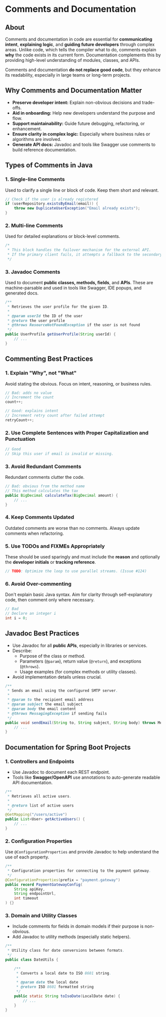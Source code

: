 # Comments and Documentation

## About

Comments and documentation in code are essential for **communicating intent**, **explaining logic**, and **guiding future developers** through complex areas. Unlike code, which tells the compiler what to do, comments explain **why** the code exists in its current form. Documentation complements this by providing high-level understanding of modules, classes, and APIs.

Comments and documentation **do not replace good code**, but they enhance its readability, especially in large teams or long-term projects.

## Why Comments and Documentation Matter

* **Preserve developer intent:** Explain non-obvious decisions and trade-offs.
* **Aid in onboarding:** Help new developers understand the purpose and flow.
* **Support maintainability:** Guide future debugging, refactoring, or enhancement.
* **Ensure clarity in complex logic:** Especially where business rules or algorithms are involved.
* **Generate API docs:** Javadoc and tools like Swagger use comments to build reference documentation.

## Types of Comments in Java

### 1. **Single-line Comments**

Used to clarify a single line or block of code. Keep them short and relevant.

```java
// Check if the user is already registered
if (userRepository.existsByEmail(email)) {
    throw new DuplicateUserException("Email already exists");
}
```

### 2. **Multi-line Comments**

Used for detailed explanations or block-level comments.

```java
/*
 * This block handles the failover mechanism for the external API.
 * If the primary client fails, it attempts a fallback to the secondary client.
 */
```

### 3. **Javadoc Comments**

Used to document **public classes, methods, fields**, and **APIs**. These are machine-parsable and used in tools like Swagger, IDE popups, and generated docs.

```java
/**
 * Retrieves the user profile for the given ID.
 *
 * @param userId the ID of the user
 * @return the user profile
 * @throws ResourceNotFoundException if the user is not found
 */
public UserProfile getUserProfile(String userId) {
    // ...
}
```

## Commenting Best Practices

### 1. **Explain "Why", not "What"**

Avoid stating the obvious. Focus on intent, reasoning, or business rules.

```java
// Bad: adds no value
// Increment the count
count++;

// Good: explains intent
// Increment retry count after failed attempt
retryCount++;
```

### 2. **Use Complete Sentences with Proper Capitalization and Punctuation**

```java
// Good
// Skip this user if email is invalid or missing.
```

### 3. **Avoid Redundant Comments**

Redundant comments clutter the code.

```java
// Bad: obvious from the method name
// This method calculates the tax
public BigDecimal calculateTax(BigDecimal amount) {
    // ...
}
```

### 4. **Keep Comments Updated**

Outdated comments are worse than no comments. Always update comments when refactoring.

### 5. **Use TODOs and FIXMEs Appropriately**

These should be used sparingly and must include the **reason** and optionally the **developer initials** or **tracking reference**.

```java
// TODO: Optimize the loop to use parallel streams. (Issue #124)
```

### 6. **Avoid Over-commenting**

Don't explain basic Java syntax. Aim for clarity through self-explanatory code, then comment only where necessary.

```java
// Bad
// Declare an integer i
int i = 0;
```

## Javadoc Best Practices

* Use Javadoc for all **public APIs**, especially in libraries or services.
* Describe:
  * Purpose of the class or method.
  * Parameters (`@param`), return value (`@return`), and exceptions (`@throws`).
  * Usage examples (for complex methods or utility classes).
* Avoid implementation details unless crucial.

```java
/**
 * Sends an email using the configured SMTP server.
 *
 * @param to the recipient email address
 * @param subject the email subject
 * @param body the email content
 * @throws MessagingException if sending fails
 */
public void sendEmail(String to, String subject, String body) throws MessagingException {
    // ...
}
```

## Documentation for Spring Boot Projects

### 1. **Controllers and Endpoints**

* Use Javadoc to document each REST endpoint.
* Tools like **Swagger/OpenAPI** use annotations to auto-generate readable API documentation.

```java
/**
 * Retrieves all active users.
 *
 * @return list of active users
 */
@GetMapping("/users/active")
public List<User> getActiveUsers() {
    // ...
}
```

### 2. **Configuration Properties**

Use `@ConfigurationProperties` and provide Javadoc to help understand the use of each property.

```java
/**
 * Configuration properties for connecting to the payment gateway.
 */
@ConfigurationProperties(prefix = "payment.gateway")
public record PaymentGatewayConfig(
    String apiKey,
    String endpointUrl,
    int timeout
) {}
```

### 3. **Domain and Utility Classes**

* Include comments for fields in domain models if their purpose is non-obvious.
* Add Javadoc to utility methods (especially static helpers).

```java
/**
 * Utility class for date conversions between formats.
 */
public class DateUtils {

    /**
     * Converts a local date to ISO 8601 string.
     *
     * @param date the local date
     * @return ISO 8601 formatted string
     */
    public static String toIsoDate(LocalDate date) {
        // ...
    }
}
```
